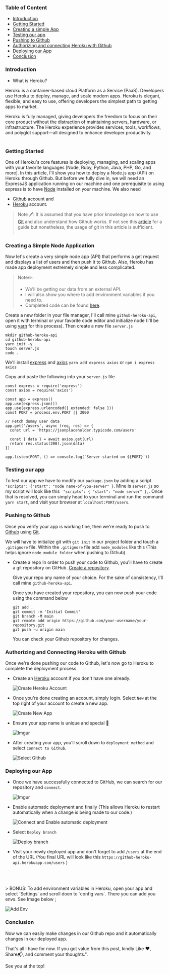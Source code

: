 

### Table of Content

- [Introduction](#introduction)
- [Getting Started](#getting-started)
- [Creating a simple App](#creating-a-simple-node-application)
- [Testing our app](#testing-our-app)
- [Pushing to Github](#pushing-to-github)
- [Authorizing and connecting Heroku with Github](#authorizing-and-connecting-heroku-with-github)
- [Deploying our App](#deploying-our-app)
- [Conclusion](#conclusion)

### Introduction

- What is Heroku?

Heroku is a container-based cloud Platform as a Service (PaaS). Developers use Heroku to deploy, manage, and scale modern apps. Heroku is elegant, flexible, and easy to use, offering developers the simplest path to getting apps to market.

Heroku is fully managed, giving developers the freedom to focus on their core product without the distraction of maintaining servers, hardware, or infrastructure. The Heroku experience provides services, tools, workflows, and polyglot support—all designed to enhance developer productivity.
<br>
<br>

### Getting Started

One of Heroku's core features is deploying, managing, and scaling apps with your favorite languages [Node, Ruby, Python, Java, PHP, Go, and more].
In this article, I'll show you how to deploy a Node.js app (API) on Heroku through Github.
But before we fully dive in, we will need an ExpressJS application running on our machine and one prerequisite to using express is to have [Node](https://nodejs.org/en/) installed on your machine.
We also need

- [Github](https://github.com "Github's Homepage") account and
- [Heroku](https://signup.heroku.com/dc) account.

> Note 🖊️: It is assumed that you have prior knowledge on how to use [Git](https://git-scm.com/) and also understand how Github works. If not see this [article](https://product.hubspot.com/blog/git-and-github-tutorial-for-beginners) for a guide but nonetheless, the usage of git in this article is sufficient.
> <br> <br>

### Creating a Simple Node Application

Now let's create a very simple node app (API) that performs a get request and displays a list of users and then push it to Github.
Also, Heroku has made app deployment extremely simple and less complicated.

> Note✏️:
>
> - We'll be getting our data from an external API.
> - I will also show you where to add environment variables if you need to.
> - Completed code can be found [here](https://github.com/jobizil/github-heroku-api.git).

Create a new folder in your file manager, I'll call mine `github-heroku-api`, open it with terminal or your favorite code editor and initialize node (I'll be using [yarn](https://yarnpkg.com/) for this process).
Then create a new file `server.js`

```
mkdir github-heroku-api
cd github-heroku-api
yarn init -y
touch server.js
code .
```

We'll install [express](https://www.npmjs.com/package/express) and [axios](https://www.npmjs.com/package/axios)
`yarn add express axios` or `npm i express axios`

Copy and paste the following into your `server.js` file

```
const express = require('express')
const axios = require('axios')

const app = express()
app.use(express.json())
app.use(express.urlencoded({ extended: false }))
const PORT = process.env.PORT || 3000

// Fetch dummy user data
app.get('/users', async (req, res) => {
  const url = 'https://jsonplaceholder.typicode.com/users'

  const { data } = await axios.get(url)
  return res.status(200).json(data)
})

app.listen(PORT, () => console.log(`Server started on ${PORT}`))

```

### Testing our app

To test our app we have to modify our `package.json` by adding a script ` "scripts": {"start": "node name-of-you-server" }`. Mine is `server.js` so my script will look like this ` "scripts": { "start": "node server" },`.
Once that is resolved, you can simply head to your terminal and run the command `yarn start`, and visit your browser at `localhost:PORT/users`.

### Pushing to Github

Once you verify your app is working fine, then we're ready to push to [Github](https://github.com "Github's Homepage") using [Git](https://git-scm.com/).

We will have to initialize git with `git init` in our project folder and touch a `.gitignore` file. Within the `.gitignore` file add `node_modules` like this (This helps ignore `node_module folder` when pushing to Github).

- Create a repo
  In order to push your code to Github, you'll have to create a git repository on GitHub. [Create a repository](https://docs.github.com/en/get-started/quickstart/create-a-repo).

  Give your repo any name of your choice. For the sake of consistency, I'll call mine `github-heroku-api`.

  Once you have created your repository, you can now push your code using the command below

  ```
  git add .
  git commit -m 'Initial Commit'
  git branch -M main
  git remote add origin https://github.com/your-username/your-repository.git
  git push -u origin main
  ```

  You can check your Github repository for changes.

### Authorizing and Connecting Heroku with Github

Once we're done pushing our code to Github, let's now go to Heroku to complete the deployment process.

- Create an [Heroku](https://signup.heroku.com/dc) account if you don't have one already.

  ![Create Heroku Account](https://i.imgur.com/MYBCuHN.png)

- Once you're done creating an account, simply login. Select `New` at the top right of your account to create a new app.

  ![Create New App](https://i.imgur.com/nV2HQQl.png)

- Ensure your app name is unique and special 🔹

  ![Imgur](https://i.imgur.com/3E8eGEW.png)

- After creating your app, you'll scroll down to `deployment method` and select `Connect to Github`.

  ![Select Github](https://i.imgur.com/cPmXS5E.png)

### Deploying our App

- Once we have successfully connected to GitHub, we can search for our repository and `connect`.

  ![Imgur](https://i.imgur.com/9XMm8a8.png)

- Enable automatic deployment and finally (This allows Heroku to restart automatically when a change is being made to our code.)

  ![Connect and Enable automatic deployment](https://i.imgur.com/9gBMudC.png)

- Select `Deploy branch`

  ![Deploy branch](https://i.imgur.com/j7WfK9W.png)

- Visit your newly deployed app and don't forget to add `/users` at the end of the URL (You final URL will look like this `https://github-heroku-api.herokuapp.com/users` )

<br>
<br>
<br>
> BONUS: To add environment variables in Heroku, open your app and select `Settings` and scroll doen to `config vars`. There you can add you envs. See Image below ;
<br>

![Add Env](https://i.imgur.com/lOGeGTQ.png)

### Conclusion

Now we can easily make changes in our Github repo and it automatically changes in our deployed app.

That's all I have for now.  If you got value from this post, kindly Like ❤️, Share📬, and comment your thoughts.".

See you at the top!
